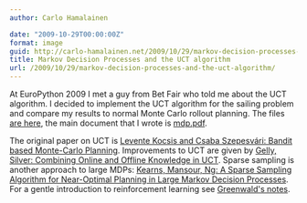 ```yaml
---
author: Carlo Hamalainen

date: "2009-10-29T00:00:00Z"
format: image
guid: http://carlo-hamalainen.net/2009/10/29/markov-decision-processes-and-the-uct-algorithm/
title: Markov Decision Processes and the UCT algorithm
url: /2009/10/29/markov-decision-processes-and-the-uct-algorithm/
---
```

At <a>EuroPython 2009</a> I met a guy from Bet Fair who told me about the UCT algorithm. I decided to implement the UCT algorithm for the sailing problem and compare my results to normal Monte Carlo rollout planning. The files [are here](/stuff/mdpnotes/), the main document that I wrote is [mdp.pdf](/stuff/mdpnotes/mdp.pdf).

The original paper on UCT is [Levente Kocsis and Csaba Szepesvári: Bandit based Monte-Carlo Planning](/stuff/mdpnotes/papers/UCT_ecml06.pdf). Improvements to UCT are given by [Gelly, Silver: Combining Online and Offline Knowledge in UCT](/stuff/mdpnotes/papers/387.pdf). Sparse sampling is another approach to large MDPs: [Kearns, Mansour, Ng: A Sparse Sampling Algorithm for Near-Optimal Planning in Large Markov Decision Processes](/stuff/mdpnotes/papers/Kearns,%20Mansour,%20Ng%20-%20A%20sparse%20samling%20algorithm%20for%20near-optimal%20planning%20in%20large%20markov%20decision%20processes.pdf). For a gentle introduction to reinforcement learning see [Greenwald's notes](/stuff/mdpnotes/papers/reinforcement_learning%20-%20Greenwald.pdf).
